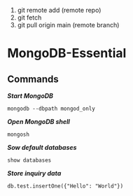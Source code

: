 1. git remote add (remote repo)
2. git fetch
3. git pull origin main (remote branch)

# MongoDB-Essential
## Commands
***Start MongoDB***
```console
mongodb --dbpath mongod_only
```
***Open MongoDB shell***
```console
mongosh
```
***Sow default databases***
```console
show databases
```
***Store inquiry data***
```console
db.test.insertOne({"Hello": "World"})
```
